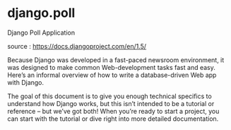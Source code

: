django.poll
===========

Django Poll Application

source : https://docs.djangoproject.com/en/1.5/

Because Django was developed in a fast-paced newsroom environment, it was designed to make common Web-development tasks fast and easy. Here’s an informal overview of how to write a database-driven Web app with Django.

The goal of this document is to give you enough technical specifics to understand how Django works, but this isn’t intended to be a tutorial or reference – but we’ve got both! When you’re ready to start a project, you can start with the tutorial or dive right into more detailed documentation.
